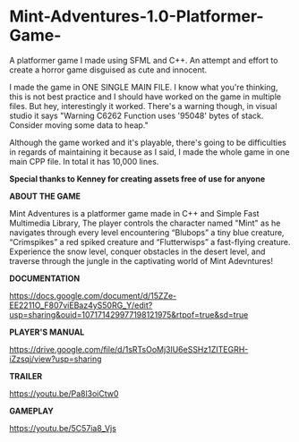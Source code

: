 # Mint-Adventures-1.0-Platformer-Game-
A platformer game I made using SFML and C++. An attempt and effort to create a horror game disguised as cute and innocent. 

I made the game in ONE SINGLE MAIN FILE. I know what you're thinking, this is not best practice and I should have worked on the game in multiple files.
But hey, interestingly it worked. There's a warning though, in visual studio it says "Warning	C6262	Function uses '95048' bytes of stack.  Consider moving some data to heap."

Although the game worked and it's playable, there's going to be difficulties in regards of maintaining it because as I said, I made the whole game in one main CPP file.
In total it has 10,000 lines.

**Special thanks to Kenney for creating assets free of use for anyone**

**ABOUT THE GAME**

Mint Adventures is a platformer game made in C++ and Simple Fast Multimedia Library, The player controls the character named "Mint" as he navigates through every level encountering “Blubops” a tiny blue creature, “Crimspikes” a red spiked creature and “Flutterwisps” a fast-flying creature. Experience the snow level, conquer obstacles in the desert level, and traverse through the jungle in the captivating world of Mint Adevntures!

**DOCUMENTATION**

https://docs.google.com/document/d/15ZZe-EE2211O_F807viEBaz4yS50RG_Y/edit?usp=sharing&ouid=107171429977198121975&rtpof=true&sd=true

**PLAYER'S MANUAL**

https://drive.google.com/file/d/1sRTsOoMj3lU6eSSHz1ZITEGRH-iZzsqj/view?usp=sharing

**TRAILER**

https://youtu.be/Pa8l3oiCtw0


**GAMEPLAY**

https://youtu.be/5C57ia8_Vjs

